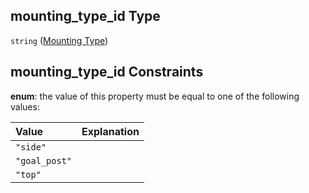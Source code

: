 ## mounting_type_id Type

`string` ([Mounting Type](iea43_wra_data_model-properties-measurement-location-measurement-location-properties-measurement-point-items-properties-mounting-arrangement-items-properties-mounting-type.md))

## mounting_type_id Constraints

**enum**: the value of this property must be equal to one of the following values:

| Value         | Explanation |
| :------------ | ----------- |
| `"side"`      |             |
| `"goal_post"` |             |
| `"top"`       |             |
